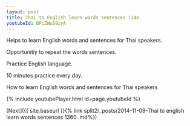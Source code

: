 ```yaml
---
layout: post
title: Thai to English learn words sentences 1140 
youtubeId: BPcZWuS9iyA
---
```

 
 
Helps to learn English words and sentences for Thai speakers.

Opportunitiy to repeat the words sentences. 

Practice English language. 
 
10 minutes practice every day. 
 
How to learn English words and sentences for Thai speakers 
 
{% include youtubePlayer.html id=page.youtubeId %}
 
 
[Next]({{ site.baseurl }}{% link  split2/_posts/2014-11-09-Thai to english learn words sentences 1360 .md%})
 
